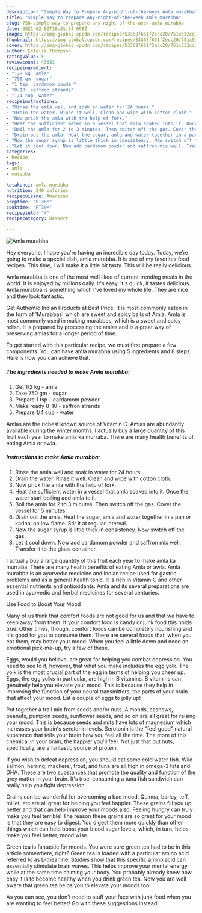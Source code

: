 ```yaml
---
description: "Simple Way to Prepare Any-night-of-the-week Amla murabba"
title: "Simple Way to Prepare Any-night-of-the-week Amla murabba"
slug: 750-simple-way-to-prepare-any-night-of-the-week-amla-murabba
date: 2021-02-02T18:31:54.698Z
image: https://img-global.cpcdn.com/recipes/53368f661f2ecc20/751x532cq70/amla-murabba-recipe-main-photo.jpg
thumbnail: https://img-global.cpcdn.com/recipes/53368f661f2ecc20/751x532cq70/amla-murabba-recipe-main-photo.jpg
cover: https://img-global.cpcdn.com/recipes/53368f661f2ecc20/751x532cq70/amla-murabba-recipe-main-photo.jpg
author: Estella Thompson
ratingvalue: 5
reviewcount: 43683
recipeingredient:
- "1/2 kg  amla"
- "750 gm  sugar"
- "1 tsp  cardamom powder"
- "8-10  saffron strands"
- "1/4 cup  water"
recipeinstructions:
- "Rinse the amla well and soak in water for 24 hours."
- "Drain the water. Rinse it well. Clean and wipe with cotton cloth."
- "Now prick the amla with the help of fork."
- "Heat the sufficient water in a vessel that amla soaked into it. Once the water start boiling add amla to it."
- "Boil the amla for 2 to 3 minutes. Then switch off the gas. Cover the vessel for 5 minutes."
- "Drain out the amla. Heat the sugar, amla and water together in a pan or kadhai on low flame. Stir it at regular interval."
- "Now the sugar syrup is little thick in consistency. Now switch off the gas."
- "Let it cool down. Now add cardamom powder and saffron mix well. Transfer it to the glass container."
categories:
- Recipe
tags:
- amla
- murabba

katakunci: amla murabba 
nutrition: 240 calories
recipecuisine: American
preptime: "PT38M"
cooktime: "PT39M"
recipeyield: "4"
recipecategory: Dessert

---
```



![Amla murabba](https://img-global.cpcdn.com/recipes/53368f661f2ecc20/751x532cq70/amla-murabba-recipe-main-photo.jpg)

Hey everyone, I hope you're having an incredible day today. Today, we're going to make a special dish, amla murabba. It is one of my favorites food recipes. This time, I will make it a little bit tasty. This will be really delicious.

Amla murabba is one of the most well liked of current trending meals in the world. It is enjoyed by millions daily. It's easy, it's quick, it tastes delicious. Amla murabba is something which I've loved my whole life. They are nice and they look fantastic.

Get Authentic Indian Products at Best Price. It is most commonly eaten in the form of &#39;Murabbas&#39; which are sweet and spicy balls of Amla. Amla is most commonly used in making murabbas, which is a sweet and spicy relish. It is prepared by processing the amlas and is a great way of preserving amlas for a longer period of time.


To get started with this particular recipe, we must first prepare a few components. You can have amla murabba using 5 ingredients and 8 steps. Here is how you can achieve that.

<!--inarticleads1-->

##### The ingredients needed to make Amla murabba:

1. Get 1/2 kg - amla
1. Take 750 gm - sugar
1. Prepare 1 tsp - cardamom powder
1. Make ready 8-10 - saffron strands
1. Prepare 1/4 cup - water


Amlas are the richest known source of Vitamin C. Amlas are abundantly available during the winter months. I actually buy a large quantity of this fruit each year to make amla ka murraba. There are many health benefits of eating Amla or awla. 

<!--inarticleads2-->

##### Instructions to make Amla murabba:

1. Rinse the amla well and soak in water for 24 hours.
1. Drain the water. Rinse it well. Clean and wipe with cotton cloth.
1. Now prick the amla with the help of fork.
1. Heat the sufficient water in a vessel that amla soaked into it. Once the water start boiling add amla to it.
1. Boil the amla for 2 to 3 minutes. Then switch off the gas. Cover the vessel for 5 minutes.
1. Drain out the amla. Heat the sugar, amla and water together in a pan or kadhai on low flame. Stir it at regular interval.
1. Now the sugar syrup is little thick in consistency. Now switch off the gas.
1. Let it cool down. Now add cardamom powder and saffron mix well. Transfer it to the glass container.


I actually buy a large quantity of this fruit each year to make amla ka murraba. There are many health benefits of eating Amla or awla. Amla murabba is an ayurvedic medicine and Indian recipe used for gastric problems and as a general health tonic. It is rich in Vitamin C and other essential nutrients and antioxidants. Amla and its several preparations are used in ayurvedic and herbal medicines for several centuries. 

Use Food to Boost Your Mood


Many of us think that comfort foods are not good for us and that we have to keep away from them. If your comfort food is candy or junk food this holds true. Other times, though, comfort foods can be completely nourishing and it's good for you to consume them. There are several foods that, when you eat them, may better your mood. When you feel a little down and need an emotional pick-me-up, try a few of these.

Eggs, would you believe, are great for helping you combat depression. You need to see to it, however, that what you make includes the egg yolk. The yolk is the most crucial part of the egg in terms of helping you cheer up. Eggs, the egg yolks in particular, are high in B vitamins. B vitamins can genuinely help you elevate your mood. This is because they help in improving the function of your neural transmitters, the parts of your brain that affect your mood. Eat a couple of eggs to jolly up!

Put together a trail mix from seeds and/or nuts. Almonds, cashews, peanuts, pumpkin seeds, sunflower seeds, and so on are all great for raising your mood. This is because seeds and nuts have lots of magnesium which increases your brain's serotonin levels. Serotonin is the "feel good" natural substance that tells your brain how you feel all the time. The more of this chemical in your brain, the happier you'll feel. Not just that but nuts, specifically, are a fantastic source of protein.

If you wish to defeat depression, you should eat some cold water fish. Wild salmon, herring, mackerel, trout, and tuna are all high in omega-3 fats and DHA. These are two substances that promote the quality and function of the grey matter in your brain. It's true: consuming a tuna fish sandwich can really help you fight depression. 

Grains can be wonderful for overcoming a bad mood. Quinoa, barley, teff, millet, etc are all great for helping you feel happier. These grains fill you up better and that can help improve your moods also. Feeling hungry can truly make you feel terrible! The reason these grains are so great for your mood is that they are easy to digest. You digest them more quickly than other things which can help boost your blood sugar levels, which, in turn, helps make you feel better, mood wise.

Green tea is fantastic for moods. You were sure green tea had to be in this article somewhere, right? Green tea is loaded with a particular amino acid referred to as L-theanine. Studies show that this specific amino acid can essentially stimulate brain waves. This helps improve your mental energy while at the same time calming your body. You probably already knew how easy it is to become healthy when you drink green tea. Now you are well aware that green tea helps you to elevate your moods too!

As you can see, you don't need to stuff your face with junk food when you are wanting to feel better! Go  with  these suggestions  instead!


